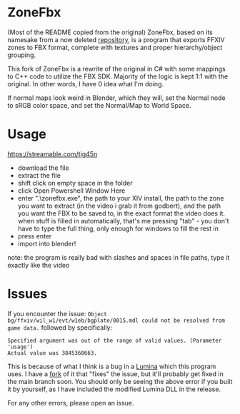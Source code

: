 # ZoneFbx
(Most of the README copied from the original)
ZoneFbx, based on its namesake from a now deleted [repository](https://github.com/lmcintyre/zonefbx),
is a program that exports FFXIV zones to FBX format, complete with textures
and proper hierarchy/object grouping.

This fork of ZoneFbx is a rewrite of the original in C# with some mappings to C++ code to utilize the FBX SDK.
Majority of the logic is kept 1:1 with the original. In other words, I have 0 idea what I'm doing.

If normal maps look weird in Blender, which they will, set the Normal node
to sRGB color space, and set the Normal/Map to World Space.

# Usage
https://streamable.com/tjg45n

- download the file
- extract the file
- shift click on empty space in the folder
- click Open Powershell Window Here
- enter ".\zonefbx.exe", the path to your XIV install, the path to the zone you want to extract (in the video i grab it from godbert), and the path you want the FBX to be saved to, in the exact format the video does it. when stuff is filled in automatically, that's me pressing "tab" - you don't have to type the full thing, only enough for windows to fill the rest in
- press enter
- import into blender!

note: the program is really bad with slashes and spaces in file paths, type it exactly like the video

# Issues
If you encounter the issue: `Object bg/ffxiv/wil_w1/evt/w1eb/bgplate/0015.mdl could not be resolved from game data.`
followed by specifically:
```
Specified argument was out of the range of valid values. (Parameter 'usage')
Actual value was 3845360663.
```
This is because of what I think is a bug in a [Lumina](https://github.com/NotAdam/Lumina) which this program uses.
I have a [fork](https://github.com/OTCompa/Lumina) of it that "fixes" the issue, but it'll probably get fixed in the main branch soon.
You should only be seeing the above error if you built it by yourself, as I have included the modified Lumina DLL in the release.  

For any other errors, please open an issue.
